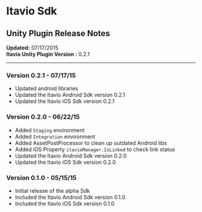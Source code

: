 # Itavio Sdk
## Unity Plugin Release Notes
**Updated:** 07/17/2015  
**Itavio Unity Plugin Version :** 0.2.1

---
### Version 0.2.1 - 07/17/15
* Updated android libraries
* Updated the Itavio Android Sdk version 0.2.1
* Updated the Itavio iOS Sdk version 0.2.1

### Version 0.2.0 - 06/22/15
* Added `Staging` environment
* Added `Integration` environment
* Added AssetPostProcessor to clean up outdated Android libs
* Added iOS Property `itavioManager.IsLinked` to check link status
* Updated the Itavio Android Sdk version 0.2.0
* Updated the Itavio iOS Sdk version 0.2.0

### Version 0.1.0 - 05/15/15
* Initial release of the alpha Sdk
* Included the Itavio Android Sdk version 0.1.0
* Included the Itavio iOS Sdk version 0.1.0
